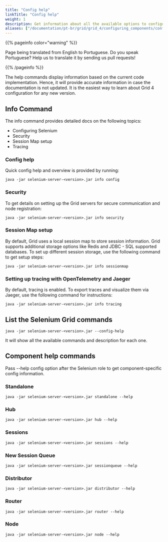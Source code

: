 ```yaml
---
title: "Config help"
linkTitle: "Config help"
weight: 1
description: Get information about all the available options to configure Grid.
aliases: ["/documentation/pt-br/grid/grid_4/configuring_components/config_help/"]
---
```


{{% pageinfo color="warning" %}}
<p class="lead">
   <i class="fas fa-language display-4"></i> 
   Page being translated from 
   English to Portuguese. Do you speak Portuguese? Help us to translate
   it by sending us pull requests!
</p>
{{% /pageinfo %}}

The help commands display information based on the current code implementation.
Hence, it will provide accurate information in case the documentation is not updated. 
It is the easiest way to learn about Grid 4 configuration for any new version.

## Info Command

The info command provides detailed docs on the following topics:
* Configuring Selenium
* Security
* Session Map setup
* Tracing

### Config help 

Quick config help and overview is provided by running:

```shell
java -jar selenium-server-<version>.jar info config
```

### Security

To get details on setting up the Grid servers for secure communication and node registration:

```shell
java -jar selenium-server-<version>.jar info security
```

### Session Map setup

By default, Grid uses a local session map to store session information. 
Grid supports additional storage options like Redis and JDBC - SQL supported databases. 
To set up different session storage, use the following command to get setup steps:

```shell
java -jar selenium-server-<version>.jar info sessionmap
```

### Setting up tracing with OpenTelemetry and Jaeger

By default, tracing is enabled. To export traces and visualize them via Jaeger, use the following command for instructions:

```shell
java -jar selenium-server-<version>.jar info tracing
```

## List the Selenium Grid commands  
 

```shell
java -jar selenium-server-<version>.jar --config-help
```

It will show all the available commands and description for each one.

## Component help commands

Pass --help config option after the Selenium role to get component-specific config information.

### Standalone 

```shell
java -jar selenium-server-<version>.jar standalone --help
```
### Hub 

```shell
java -jar selenium-server-<version>.jar hub --help
```

### Sessions 

```shell
java -jar selenium-server-<version>.jar sessions --help
```

### New Session Queue

```shell
java -jar selenium-server-<version>.jar sessionqueue --help
```

### Distributor 

```shell
java -jar selenium-server-<version>.jar distributor --help
```

### Router 

```shell
java -jar selenium-server-<version>.jar router --help
```

### Node 

```shell
java -jar selenium-server-<version>.jar node --help
```



